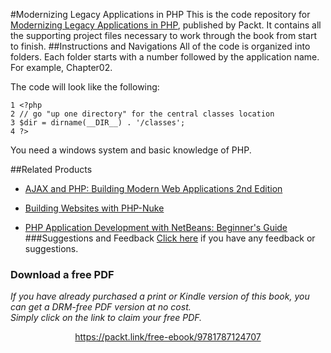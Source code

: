 #Modernizing Legacy Applications in PHP
This is the code repository for [Modernizing Legacy Applications in PHP](https://www.packtpub.com/application-development/modernizing-legacy-applications-php?utm_source=github&utm_medium=repository&utm_campaign=9781787124707), published by Packt. It contains all the supporting project files necessary to work through the book from start to finish.
##Instructions and Navigations
All of the code is organized into folders. Each folder starts with a number followed by the application name. For example, Chapter02.



The code will look like the following:
```
1 <?php
2 // go "up one directory" for the central classes location
3 $dir = dirname(__DIR__) . '/classes';
4 ?>
```

You need a windows system and basic knowledge of PHP.

##Related Products
* [AJAX and PHP: Building Modern Web Applications 2nd Edition](https://www.packtpub.com/web-development/ajax-and-php-building-modern-web-applications-2nd-edition?utm_source=github&utm_medium=repository&utm_campaign=9781847197726)

* [Building Websites with PHP-Nuke](https://www.packtpub.com/web-development/building-websites-php-nuke?utm_source=github&utm_medium=repository&utm_campaign=9781904811053)

* [PHP Application Development with NetBeans: Beginner's Guide](https://www.packtpub.com/web-development/php-application-development-netbeans-beginners-guide?utm_source=github&utm_medium=repository&utm_campaign=9781849515801)
###Suggestions and Feedback
[Click here](https://docs.google.com/forms/d/e/1FAIpQLSe5qwunkGf6PUvzPirPDtuy1Du5Rlzew23UBp2S-P3wB-GcwQ/viewform) if you have any feedback or suggestions.
### Download a free PDF

 <i>If you have already purchased a print or Kindle version of this book, you can get a DRM-free PDF version at no cost.<br>Simply click on the link to claim your free PDF.</i>
<p align="center"> <a href="https://packt.link/free-ebook/9781787124707">https://packt.link/free-ebook/9781787124707 </a> </p>